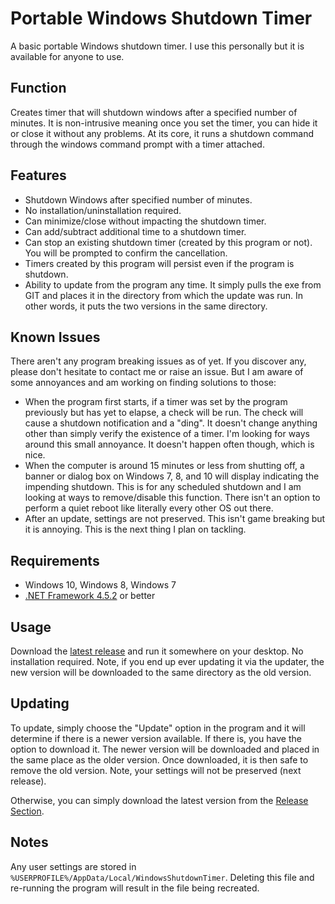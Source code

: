 # Portable Windows Shutdown Timer
A basic portable Windows shutdown timer. I use this personally but it is available for anyone to use. 

## Function

Creates timer that will shutdown windows after a specified number of minutes. It is non-intrusive meaning once you set the timer, you can hide it or close it without any problems. At its core, it runs a shutdown command through the windows command prompt with a timer attached.

## Features

* Shutdown Windows after specified number of minutes.
* No installation/uninstallation required.
* Can minimize/close without impacting the shutdown timer.
* Can add/subtract additional time to a shutdown timer.
* Can stop an existing shutdown timer (created by this program or not). You will be prompted to confirm the cancellation.
* Timers created by this program will persist even if the program is shutdown.
* Ability to update from the program any time. It simply pulls the exe from GIT and places it in the directory from which the update was run. In other words, it puts the two versions in the same directory.

## Known Issues

There aren't any program breaking issues as of yet. If you discover any, please don't hesitate to contact me or raise an issue. But I am aware of some annoyances and am working on finding solutions to those:

* When the program first starts, if a timer was set by the program previously but has yet to elapse, a check will be run. The check will cause a shutdown notification and a "ding". It doesn't change anything other than simply verify the existence of a timer. I'm looking for ways around this small annoyance. It doesn't happen often though, which is nice.
* When the computer is around 15 minutes or less from shutting off, a banner or dialog box on Windows 7, 8, and 10 will display indicating the impending shutdown. This is for any scheduled shutdown and I am looking at ways to remove/disable this function. There isn't an option to perform a quiet reboot like literally every other OS out there. 
* After an update, settings are not preserved. This isn't game breaking but it is annoying. This is the next thing I plan on tackling.

## Requirements

* Windows 10, Windows 8, Windows 7
* [.NET Framework 4.5.2](https://www.microsoft.com/en-us/download/details.aspx?id=42642) or better

## Usage

Download the [latest release](https://github.com/taylorflatt/windows-shutdown-timer/releases) and run it somewhere on your desktop. No installation required. Note, if you end up ever updating it via the updater, the new version will be downloaded to the same directory as the old version.

## Updating

To update, simply choose the "Update" option in the program and it will determine if there is a newer version available. If there is, you have the option to download it. The newer version will be downloaded and placed in the same place as the older version. Once downloaded, it is then safe to remove the old version. Note, your settings will not be preserved (next release).

Otherwise, you can simply download the latest version from the [Release Section](https://github.com/taylorflatt/windows-shutdown-timer/releases).

## Notes

Any user settings are stored in `%USERPROFILE%/AppData/Local/WindowsShutdownTimer`. Deleting this file and re-running the program will result in the file being recreated.

